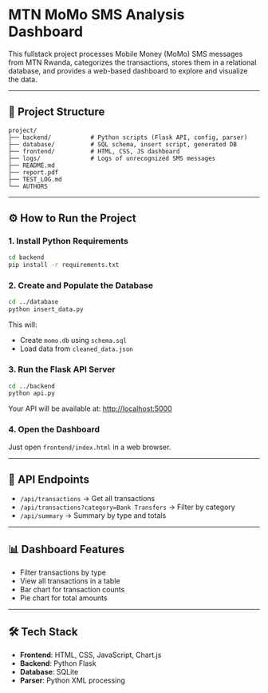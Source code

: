 # MTN MoMo SMS Analysis Dashboard

This fullstack project processes Mobile Money (MoMo) SMS messages from MTN Rwanda, categorizes the transactions, stores them in a relational database, and provides a web-based dashboard to explore and visualize the data.

---

## 📁 Project Structure

```
project/
├── backend/           # Python scripts (Flask API, config, parser)
├── database/          # SQL schema, insert script, generated DB
├── frontend/          # HTML, CSS, JS dashboard
├── logs/              # Logs of unrecognized SMS messages
├── README.md
├── report.pdf
├── TEST_LOG.md
└── AUTHORS
```

---

## ⚙️ How to Run the Project

### 1. Install Python Requirements
```bash
cd backend
pip install -r requirements.txt
```

### 2. Create and Populate the Database
```bash
cd ../database
python insert_data.py
```

This will:
- Create `momo.db` using `schema.sql`
- Load data from `cleaned_data.json`

### 3. Run the Flask API Server
```bash
cd ../backend
python api.py
```
Your API will be available at: [http://localhost:5000](http://localhost:5000)

### 4. Open the Dashboard
Just open `frontend/index.html` in a web browser.

---

## 🔗 API Endpoints

- `/api/transactions` → Get all transactions  
- `/api/transactions?category=Bank Transfers` → Filter by category  
- `/api/summary` → Summary by type and totals  

---

## 📊 Dashboard Features

- Filter transactions by type
- View all transactions in a table
- Bar chart for transaction counts
- Pie chart for total amounts

---

## 🛠️ Tech Stack

- **Frontend**: HTML, CSS, JavaScript, Chart.js
- **Backend**: Python Flask
- **Database**: SQLite
- **Parser**: Python XML processing